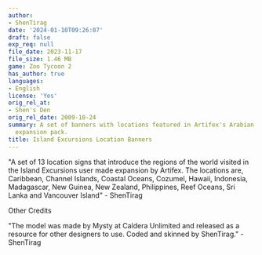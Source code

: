 ```yaml
---
author:
- ShenTirag
date: '2024-01-10T09:26:07'
draft: false
exp_req: null
file_date: 2023-11-17
file_size: 1.46 MB
game: Zoo Tycoon 2
has_author: true
languages:
- English
license: 'Yes'
orig_rel_at:
- Shen's Den
orig_rel_date: 2009-10-24
summary: A set of banners with locations featured in Artifex's Arabian Nights user-made
  expansion pack.
title: Island Excursions Location Banners
---
```




"A set of 13 location signs that introduce the regions of the world visited in the Island Excursions user made expansion by Artifex. The locations are, Caribbean, Channel Islands, Coastal Oceans, Cozumel, Hawaii, Indonesia, Madagascar, New Guinea, New Zealand, Philippines, Reef Oceans, Sri Lanka and Vancouver Island"
\- ShenTirag


Other Credits


"The model was made by Mysty at Caldera Unlimited and released as a resource for other designers to use. Coded and skinned by ShenTirag."
\-ShenTirag